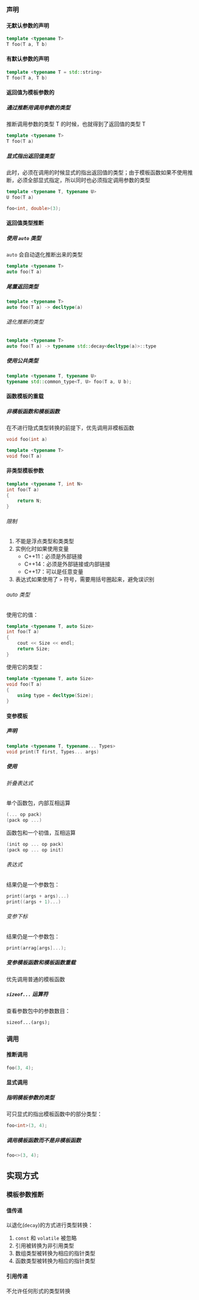### 声明

#### 无默认参数的声明

```cpp
template <typename T>
T foo(T a, T b)
```

#### 有默认参数的声明

```cpp
template <typename T = std::string>
T foo(T a, T b)
```

#### 返回值为模板参数的

##### 通过推断用调用参数的类型

推断调用参数的类型 T 的时候，也就得到了返回值的类型 T

```cpp
template <typename T>
T foo(T a)
```

##### 显式指出返回值类型

此时，必须在调用的时候显式的指出返回值的类型；由于模板函数如果不使用推断，必须全部显式指定，所以同时也必须指定调用参数的类型

```cpp
template <typename T, typename U>
U foo(T a)

foo<int, double>(3);
```

#### 返回值类型推断

##### 使用 `auto` 类型

`auto` 会自动退化推断出来的类型

```cpp
template <typename T>
auto foo(T a)
```

##### 尾置返回类型

```cpp
template <typename T>
auto foo(T a) -> decltype(a)
```

###### 退化推断的类型

```cpp
template <typename T>
auto foo(T a) -> typename std::decay<decltype(a)>::type
```

##### 使用公共类型

```cpp
template <typename T, typename U>
typename std::common_type<T, U> foo(T a, U b);
```

#### 函数模板的重载

##### 非模板函数和模板函数

在不进行隐式类型转换的前提下，优先调用非模板函数

```cpp
void foo(int a)

template <typename T>
void foo(T a)
```

#### 非类型模板参数

```cpp
template <typename T, int N>
int foo(T a)
{
	return N;
}
```

###### 限制

1. 不能是浮点类型和类类型
2. 实例化时如果使用变量
	- C++11：必须是外部链接
	- C++14：必须是外部链接或内部链接
	- C++17：可以是任意变量
3. 表达式如果使用了 `>` 符号，需要用括号圈起来，避免误识别

###### auto 类型

使用它的值：

```cpp
template <typename T, auto Size>
int foo(T a)
{
	cout << Size << endl;
	return Size;
}
```

使用它的类型：

```cpp
template <typename T, auto Size>
void foo(T a)
{
	using type = decltype(Size);
}
```

#### 变参模板

##### 声明

```cpp
template <typename T, typename... Types>
void print(T first, Types... args)
```

##### 使用

###### 折叠表达式

单个函数包，内部互相运算
```cpp
(... op pack)
(pack op ...)
```

函数包和一个初值，互相运算
```cpp
(init op ... op pack)
(pack op ... op init)
```

###### 表达式

结果仍是一个参数包：
```cpp
print((args + args)...)
print((args + 1)...)
```

###### 变参下标

结果仍是一个参数包：
```cpp
print(arrag[args]...);
```

##### 变参模板函数和模板函数重载

优先调用普通的模板函数

##### `sizeof...` 运算符

查看参数包中的参数数目：
```
sizeof...(args);
```

### 调用

#### 推断调用

```cpp
foo(3, 4);
```

#### 显式调用

##### 指明模板参数的类型

可只显式的指出模板函数中的部分类型：

```cpp
foo<int>(3, 4);
```

##### 调用模板函数而不是非模板函数

```cpp
foo<>(3, 4);
```

## 实现方式

### 模板参数推断

#### 值传递

以退化(`decay`)的方式进行类型转换：
1. `const` 和 `volatile` 被忽略
2. 引用被转换为非引用类型
3. 数组类型被转换为相应的指针类型
4. 函数类型被转换为相应的指针类型

#### 引用传递

不允许任何形式的类型转换